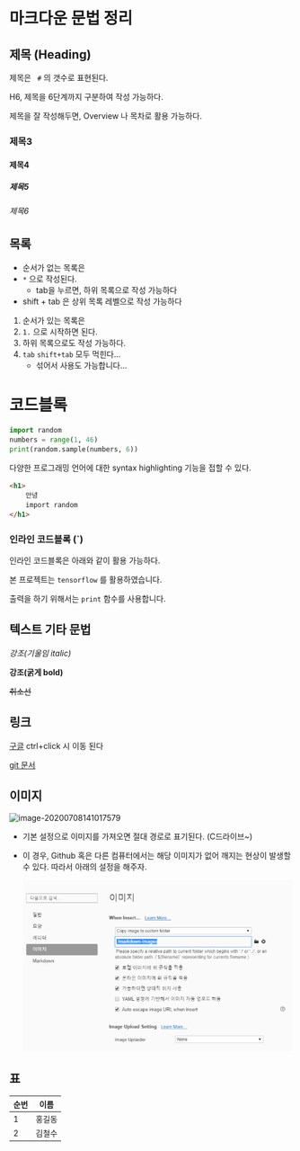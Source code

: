 # 마크다운 문법 정리

## 제목 (Heading)

제목은 ` #` 의 갯수로 표현된다. 

H6, 제목을 6단계까지 구분하여 작성 가능하다.

제목을 잘 작성해두면, Overview 나 목차로 활용 가능하다.

### 제목3

#### 제목4

##### 제목5

###### 제목6



## 목록

* 순서가 없는 목록은
* `*` 으로 작성된다.
  * tab을 누르면, 하위 목록으로 작성 가능하다
* shift + tab 은 상위 목록 레벨으로 작성 가능하다 

1. 순서가 있는 목록은 
2.  `1.` 으로 시작하면 된다.
   1. 하위 목록으로도 작성 가능하다.
   2. `tab` `shift+tab` 모두 먹힌다...
      * 섞어서 사용도 가능합니다...



# 코드블록

```python
import random
numbers = range(1, 46)
print(random.sample(numbers, 6))
```

다양한 프로그래밍 언어에 대한 syntax highlighting 기능을 접할 수 있다.

```html
<h1>
    안녕
    import random
</h1>
```

### 인라인 코드블록 (`)

인라인 코드블록은 아래와 같이 활용 가능하다.

본 프로젝트는 `tensorflow` 를 활용하였습니다.

출력을 하기 위해서는 `print` 함수를 사용합니다. 



## 텍스트 기타 문법

*강조(기울임 italic)* 

**강조(굵게 bold)**

~~취소선~~



## 링크

[구글](https://google.com) ctrl+click 시 이동 된다

[git 문서](./git.md)

## 이미지 

![image-20200708141017579](C:\Users\student\AppData\Roaming\Typora\typora-user-images\image-20200708141017579.png)

* 기본 설정으로 이미지를 가져오면 절대 경로로 표기된다. (C드라이브~)

* 이 경우, Github 혹은 다른 컴퓨터에서는 해당 이미지가 없어 깨지는 현상이 발생할 수 있다. 따라서 아래의 설정을 해주자.

  ![image-20200708141247520](markdown-images/image-20200708141247520.png)

## 표

| 순번 | 이름   |
| ---- | ------ |
| 1    | 홍길동 |
| 2    | 김철수 |